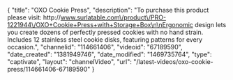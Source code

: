 {
    "title": "OXO Cookie Press",
    "description": "To purchase this product please visit: http:\/\/www.surlatable.com\/product\/PRO-1221944\/OXO+Cookie+Press+with+Storage+Box\n\nErgonomic design lets you create dozens of perfectly pressed cookies with no hand strain. Includes 12 stainless steel cookie disks, featuring patterns for every occasion.",
    "channelid": "114661406",
    "videoid": "67189590",
    "date_created": "1381949746",
    "date_modified": "1469735764",
    "type": "captivate",
    "layout": "channelVideo",
    "url": "\/latest-videos\/oxo-cookie-press\/114661406-67189590"
}